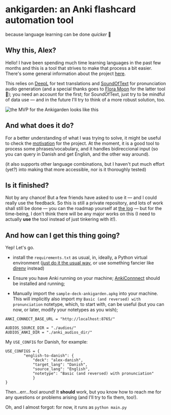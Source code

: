 <h1>ankigarden: an Anki flashcard automation tool</h1> 

because language learning can be done *quicker* 🏃

## Why this, Alex?

Hello! I have been spending much time learning languages in the past few months and this is a tool that strives to make that process a bit easier. There's some general information about the project [here](https://sbsbsb.sbs/ankigarden).

This relies on [DeepL](https://deepl.com) for text translations and [SoundOfText](https://soundoftext.com) for pronunciation audio generation (and a special thanks goes to [Flora Moon](https://soundoftext.com/#about) for the latter tool 💞); you need an account for the first; for SoundOfText, just try to be mindful of data use — and in the future I'll try to think of a more robust solution, too.

![the MVP for the Ankigarden looks like this](https://sbsbsb.sbs/images/ankigarden_final_public_version.png)

## And what does it do?

For a better understanding of what I was trying to solve, it might be useful to check the [motivation](https://sbsbsb.sbs/old-anki-procedure) for the project. At the moment, it is a good tool to process some phrases/vocabulary, and it handles bidireccional input (so you can query in Danish and get English, and the other way around). 

(it also supports other language combinations, but I haven't put much effort (yet?) into making that more accessible, nor is it thoroughly tested)


## Is it finished?

Not by any chance! But a few friends have asked to use it — and I could really use the feedback. So this is still a private repository, and lots of work shall still be done — you can the roadmap yourself at [the log](https://sbsbsb.sbs/ankigarden-log) — but for the time-being, I don't think there will be any major works on this (I need to actually __use__ the tool instead of just tinkering with it!).


## And how can I get this thing going?

Yep! Let's go.

- install the `requirements.txt` as usual, in, ideally, a Python virtual environment ([just do it the usual way](https://docs.python.org/3/library/venv.html#creating-virtual-environments), or use something fancier like [direnv](https://github.com/direnv/direnv) instead)

- Ensure you have Anki running on your machine; [AnkiConnnect](https://ankiweb.net/shared/info/2055492159) should be installed and running;

- Manually import the `sample-deck-ankigarden.apkg` into your machine. This will implicitly also import my `Basic (and reversed) with pronunciation` notetype, which, to start with, can be useful (but you can now, or later, modify your notetypes as you wish);

```
ANKI_CONNECT_BASE_URL = "http://localhost:8765/"

AUDIOS_SOURCE_DIR = "./audios/"
AUDIOS_ANKI_DIR = "./anki_audios_dir/"
```

My `USE_CONFIG` for Danish, for example:

```
USE_CONFIGS = {
        "english-to-danish": {
            "deck": "alex-danish",
            "target_lang": "Danish",
            "source_lang": "English",
            "notetype": "Basic (and reversed) with pronunciation"
            }
}
```

Then...err...fool around! It __should__ work, but you know how to reach me for any questions or problems arising (and I'll try to fix them, too!).

Oh, and I almost forgot: for now, it runs as `python main.py`
